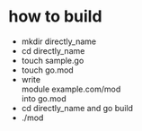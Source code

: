# how to build

- mkdir directly_name
- cd directly_name
- touch sample.go
- touch go.mod
- write </br>module example.com/mod</br> into go.mod
- cd directly_name and go build
- ./mod
